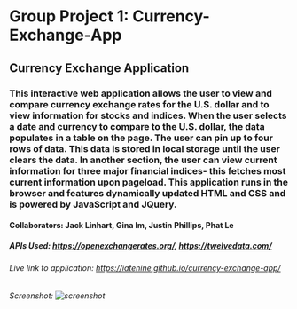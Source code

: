 # Group Project 1: Currency-Exchange-App

## Currency Exchange Application

### This interactive web application allows the user to view and compare currency exchange rates for the U.S. dollar and to view information for stocks and indices. When the user selects a date and currency to compare to the U.S. dollar, the data populates in a table on the page. The user can pin up to four rows of data. This data is stored in local storage until the user clears the data. In another section, the user can view current information for three major financial indices- this fetches most current information upon pageload. This application runs in the browser and features dynamically updated HTML and CSS and is powered by JavaScript and JQuery.

#### Collaborators: Jack Linhart, Gina Im, Justin Phillips, Phat Le

##### APIs Used: https://openexchangerates.org/, https://twelvedata.com/

###### Live link to application: https://iatenine.github.io/currency-exchange-app/

###### Screenshot: ![screenshot](https://github.com/iatenine/currency-exchange-app/blob/main/FullsizeScreenshot.png)
